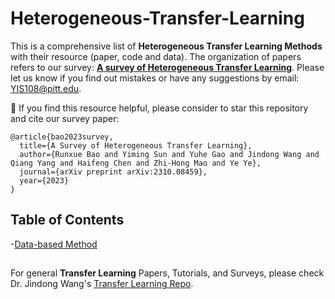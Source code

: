 # Heterogeneous-Transfer-Learning
This is a comprehensive list of **Heterogeneous Transfer Learning Methods** with their resource (paper, code and data).
The organization of papers refers to our survey: [**A survey of Heterogeneous Transfer Learning**](https://arxiv.org/abs/2310.08459). Please let us know if you find out mistakes or have any suggestions by email: YIS108@pitt.edu.  

🌟 If you find this resource helpful, please consider to star this repository and cite our survey paper:

```
@article{bao2023survey,
  title={A Survey of Heterogeneous Transfer Learning}, 
  author={Runxue Bao and Yiming Sun and Yuhe Gao and Jindong Wang and Qiang Yang and Haifeng Chen and Zhi-Hong Mao and Ye Ye},
  journal={arXiv preprint arXiv:2310.08459},
  year={2023}
}
```

## Table of Contents

-[Data-based Method](#data-based)

## 


For general **Transfer Learning** Papers, Tutorials, and Surveys, please check Dr. Jindong Wang's [Transfer Learning Repo](https://github.com/jindongwang/transferlearning). 
